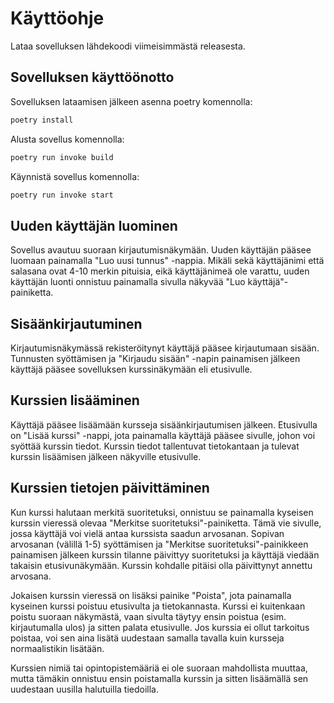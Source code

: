 # Käyttöohje

Lataa sovelluksen lähdekoodi viimeisimmästä releasesta.

## Sovelluksen käyttöönotto

Sovelluksen lataamisen jälkeen asenna poetry komennolla:

```bash
poetry install
```

Alusta sovellus komennolla:

```bash
poetry run invoke build
```

Käynnistä sovellus komennolla:

```bash
poetry run invoke start
```

## Uuden käyttäjän luominen

Sovellus avautuu suoraan kirjautumisnäkymään. Uuden käyttäjän pääsee luomaan painamalla "Luo uusi tunnus" -nappia. Mikäli sekä käyttäjänimi että salasana ovat 4-10 merkin pituisia, eikä käyttäjänimeä ole varattu, uuden käyttäjän luonti onnistuu painamalla sivulla näkyvää "Luo käyttäjä"-painiketta. 

## Sisäänkirjautuminen

Kirjautumisnäkymässä rekisteröitynyt käyttäjä pääsee kirjautumaan sisään. Tunnusten syöttämisen ja "Kirjaudu sisään" -napin painamisen jälkeen käyttäjä pääsee sovelluksen kurssinäkymään eli etusivulle.

## Kurssien lisääminen

Käyttäjä pääsee lisäämään kursseja sisäänkirjautumisen jälkeen. Etusivulla on "Lisää kurssi" -nappi, jota painamalla käyttäjä pääsee sivulle, johon voi syöttää kurssin tiedot. Kurssin tiedot tallentuvat tietokantaan ja tulevat kurssin lisäämisen jälkeen näkyville etusivulle. 

## Kurssien tietojen päivittäminen

Kun kurssi halutaan merkitä suoritetuksi, onnistuu se painamalla kyseisen kurssin vieressä olevaa "Merkitse suoritetuksi"-painiketta. Tämä vie sivulle, jossa käyttäjä voi vielä antaa kurssista saadun arvosanan. Sopivan arvosanan (välillä 1-5) syöttämisen ja "Merkitse suoritetuksi"-painikkeen painamisen jälkeen kurssin tilanne päivittyy suoritetuksi ja käyttäjä viedään takaisin etusivunäkymään. Kurssin kohdalle pitäisi olla päivittynyt annettu arvosana. 

Jokaisen kurssin vieressä on lisäksi painike "Poista", jota painamalla kyseinen kurssi poistuu etusivulta ja tietokannasta. Kurssi ei kuitenkaan poistu suoraan näkymästä, vaan sivulta täytyy ensin poistua (esim. kirjautumalla ulos) ja sitten palata etusivulle. Jos kurssia ei ollut tarkoitus poistaa, voi sen aina lisätä uudestaan samalla tavalla kuin kursseja normaalistikin lisätään. 

Kurssien nimiä tai opintopistemääriä ei ole suoraan mahdollista muuttaa, mutta tämäkin onnistuu ensin poistamalla kurssin ja sitten lisäämällä sen uudestaan uusilla halutuilla tiedoilla.

